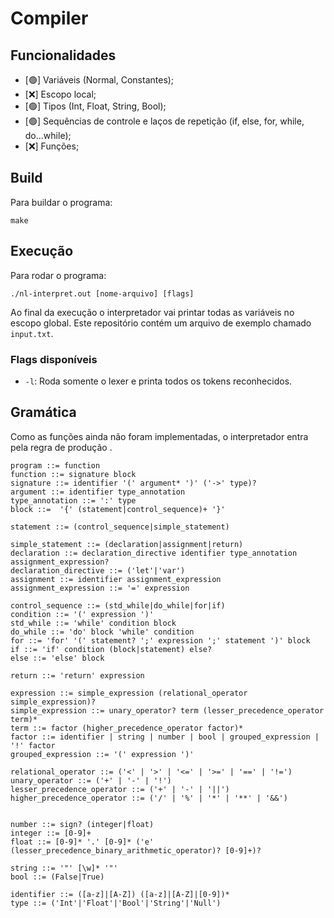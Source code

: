 # Compiler

## Funcionalidades

- [&#128994;] Variáveis (Normal, Constantes);
- [&#10060;] Escopo local;
- [&#128994;] Tipos (Int, Float, String, Bool);
- [&#128994;] Sequências de controle e laços de repetição (if, else, for, while, do...while);
- [&#10060;] Funções;

## Build

Para buildar o programa:
```
make
```

## Execução

Para rodar o programa:
```
./nl-interpret.out [nome-arquivo] [flags]
```

Ao final da execução o interpretador vai printar todas as variáveis no escopo global.
Este repositório contém um arquivo de exemplo chamado `input.txt`.


### Flags disponíveis

- `-l`: Roda somente o lexer e printa todos os tokens reconhecidos.

## Gramática

Como as funções ainda não foram implementadas, o interpretador entra pela regra de produção <block>.

```
program ::= function
function ::= signature block
signature ::= identifier '(' argument* ')' ('->' type)?
argument ::= identifier type_annotation
type_annotation ::= ':' type
block ::=  '{' (statement|control_sequence)+ '}'

statement ::= (control_sequence|simple_statement)

simple_statement ::= (declaration|assignment|return)
declaration ::= declaration_directive identifier type_annotation assignment_expression? 
declaration_directive ::= ('let'|'var')
assignment ::= identifier assignment_expression
assignment_expression ::= '=' expression

control_sequence ::= (std_while|do_while|for|if)
condition ::= '(' expression ')'
std_while ::= 'while' condition block
do_while ::= 'do' block 'while' condition
for ::= 'for' '(' statement? ';' expression ';' statement ')' block
if ::= 'if' condition (block|statement) else?
else ::= 'else' block

return ::= 'return' expression

expression ::= simple_expression (relational_operator simple_expression)?
simple_expression ::= unary_operator? term (lesser_precedence_operator term)*
term ::= factor (higher_precedence_operator factor)*
factor ::= identifier | string | number | bool | grouped_expression | '!' factor
grouped_expression ::= '(' expression ')'

relational_operator ::= ('<' | '>' | '<=' | '>=' | '==' | '!=') 
unary_operator ::= ('+' | '-' | '!') 
lesser_precedence_operator ::= ('+' | '-' | '||')
higher_precedence_operator ::= ('/' | '%' | '*' | '**' | '&&')


number ::= sign? (integer|float)
integer ::= [0-9]+
float ::= [0-9]* '.' [0-9]* ('e' (lesser_precedence_binary_arithmetic_operator)? [0-9]+)?

string ::= '"' [\w]* '"'
bool ::= (False|True)

identifier ::= ([a-z]|[A-Z]) ([a-z]|[A-Z]|[0-9])*
type ::= ('Int'|'Float'|'Bool'|'String'|'Null')
```